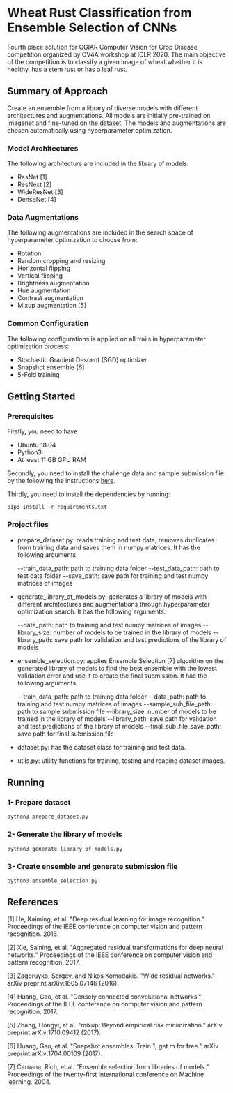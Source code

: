 # Wheat Rust Classification from Ensemble Selection of CNNs

Fourth place solution for CGIAR Computer Vision for Crop Disease competition organized by CV4A workshop at ICLR 2020. The main objective of the competition is to classify a given image of wheat whether it is healthy, has a stem rust or has a leaf rust.

## Summary of Approach

Create an ensemble from a library of diverse models with different architectures and augmentations. All models are initially pre-trained on imagenet and fine-tuned on the dataset. The models and augmentations are chosen automatically using hyperparameter optimization.

### Model Architectures

The following architecturs are included in the library of models:

* ResNet [1]
* ResNext [2]
* WideResNet [3]
* DenseNet [4]

### Data Augmentations

The following augmentations are included in the search space of hyperparameter optimization to choose from:

* Rotation
* Random cropping and resizing
* Horizontal flipping
* Vertical flipping
* Brightness augmentation
* Hue augmentation
* Contrast augmentation
* Mixup augmentation [5]

### Common Configuration

The following configurations is applied on all trails in hyperparameter optimization process:

* Stochastic Gradient Descent (SGD) optimizer
* Snapshot ensemble [6]
* 5-Fold training

## Getting Started

### Prerequisites

Firstly, you need to have 

* Ubuntu 18.04 
* Python3
* At least 11 GB GPU RAM

Secondly, you need to install the challenge data and sample submission file by the following the instructions [here](https://zindi.africa/competitions/iclr-workshop-challenge-1-cgiar-computer-vision-for-crop-disease/data).

Thirdly, you need to install the dependencies by running:

```
pip3 install -r requirements.txt
```

### Project files

* prepare_dataset.py: reads training and test data, removes duplicates from training data and saves them in numpy matrices. It has the following arguments:

    --train_data_path: path to training data folder
    --test_data_path: path to test data folder
    --save_path: save path for training and test numpy matrices of images

* generate_library_of_models.py: generates a library of models with different architectures and augmentations through hyperparameter optimization search. It has the following arguments: 

    --data_path: path to training and test numpy matrices of images
    --library_size: number of models to be trained in the library of models
    --library_path: save path for validation and test predictions of the library of models

* ensemble_selection.py: applies Ensemble Selection [7] algorithm on the generated library of models to find the best ensemble with the lowest validation error and use it to create the final submission. It has the following arguments:

    --train_data_path: path to training data folder
    --data_path: path to training and test numpy matrices of images
    --sample_sub_file_path: path to sample submission file
    --library_size: number of models to be trained in the library of models
    --library_path: save path for validation and test predictions of the library of models
    --final_sub_file_save_path: save path for final submission file

* dataset.py: has the dataset class for training and test data.

* utils.py: utility functions for training, testing and reading dataset images. 

## Running

### 1- Prepare dataset

```
python3 prepare_dataset.py
```

### 2- Generate the library of models

```
python3 generate_library_of_models.py
```

### 3- Create ensemble and generate submission file

```
python3 ensemble_selection.py
```

## References
[1] He, Kaiming, et al. "Deep residual learning for image recognition." Proceedings of the IEEE conference on computer vision and pattern recognition. 2016.

[2] Xie, Saining, et al. "Aggregated residual transformations for deep neural networks." Proceedings of the IEEE conference on computer vision and pattern recognition. 2017.

[3] Zagoruyko, Sergey, and Nikos Komodakis. "Wide residual networks." arXiv preprint arXiv:1605.07146 (2016). 

[4] Huang, Gao, et al. "Densely connected convolutional networks." Proceedings of the IEEE conference on computer vision and pattern recognition. 2017.

[5] Zhang, Hongyi, et al. "mixup: Beyond empirical risk minimization." arXiv preprint arXiv:1710.09412 (2017).

[6] Huang, Gao, et al. "Snapshot ensembles: Train 1, get m for free." arXiv preprint arXiv:1704.00109 (2017).

[7] Caruana, Rich, et al. "Ensemble selection from libraries of models." Proceedings of the twenty-first international conference on Machine learning. 2004.

